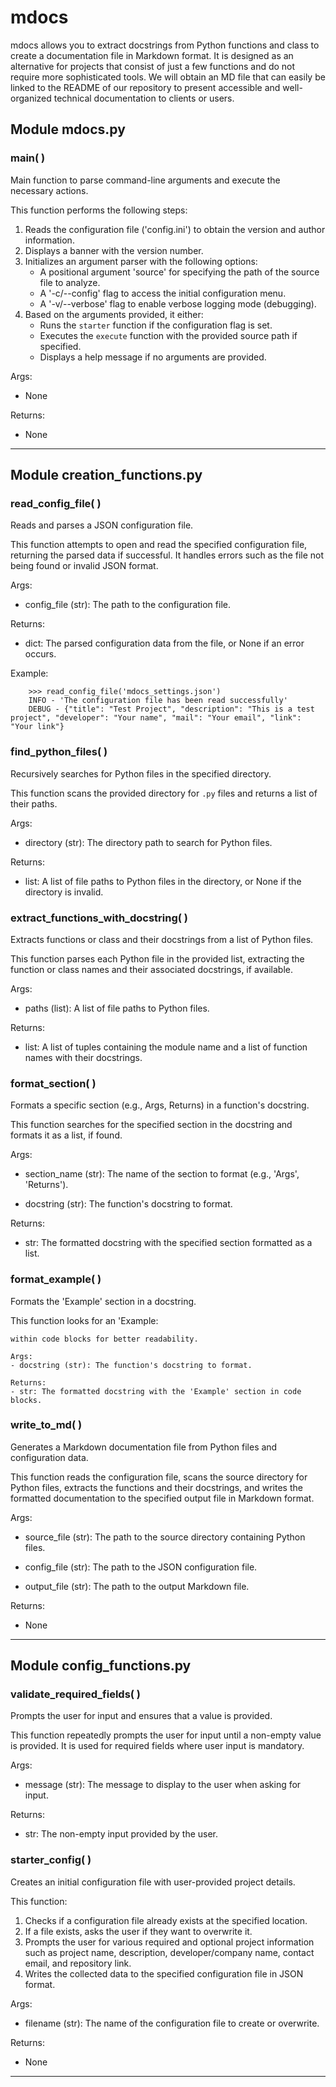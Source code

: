 # mdocs
mdocs allows you to extract docstrings from Python functions and class to create a documentation file in Markdown format. It is designed as an alternative for projects that consist of just a few functions and do not require more sophisticated tools. We will obtain an MD file that can easily be linked to the README of our repository to present accessible and well-organized technical documentation to clients or users.

## Module mdocs.py
### main( )

Main function to parse command-line arguments and execute the necessary actions.

This function performs the following steps:
1. Reads the configuration file ('config.ini') to obtain the version and author information.
2. Displays a banner with the version number.
3. Initializes an argument parser with the following options:
    - A positional argument 'source' for specifying the path of the source file to analyze.
    - A '-c/--config' flag to access the initial configuration menu.
    - A '-v/--verbose' flag to enable verbose logging mode (debugging).
4. Based on the arguments provided, it either:
    - Runs the `starter` function if the configuration flag is set.
    - Executes the `execute` function with the provided source path if specified.
    - Displays a help message if no arguments are provided.

Args:
- None

Returns:
- None



---

## Module creation_functions.py
### read_config_file( )

Reads and parses a JSON configuration file.

This function attempts to open and read the specified configuration file, 
returning the parsed data if successful. It handles errors such as the file 
not being found or invalid JSON format.

Args:
- config_file (str): The path to the configuration file.

Returns:
- dict: The parsed configuration data from the file, or None if an error occurs.

Example:
```
    >>> read_config_file('mdocs_settings.json')
    INFO - 'The configuration file has been read successfully'
    DEBUG - {"title": "Test Project", "description": "This is a test project", "developer": "Your name", "mail": "Your email", "link": "Your link"}
```


### find_python_files( )

Recursively searches for Python files in the specified directory.

This function scans the provided directory for `.py` files and returns
a list of their paths.

Args:
- directory (str): The directory path to search for Python files.

Returns:
- list: A list of file paths to Python files in the directory, or None if the directory is invalid.



### extract_functions_with_docstring( )

Extracts functions or class and their docstrings from a list of Python files.

This function parses each Python file in the provided list, extracting the 
function or class names and their associated docstrings, if available.

Args:
- paths (list): A list of file paths to Python files.

Returns:
- list: A list of tuples containing the module name and a list of function names with their docstrings.



### format_section( )

Formats a specific section (e.g., Args, Returns) in a function's docstring.

This function searches for the specified section in the docstring and formats it 
as a list, if found.

Args:
- section_name (str): The name of the section to format (e.g., 'Args', 'Returns').


- docstring (str): The function's docstring to format.

Returns:
- str: The formatted docstring with the specified section formatted as a list.



### format_example( )

Formats the 'Example' section in a docstring.

This function looks for an 'Example:
```' section in the docstring and formats it
within code blocks for better readability.

Args:
- docstring (str): The function's docstring to format.

Returns:
- str: The formatted docstring with the 'Example' section in code blocks.

```


### write_to_md( )

Generates a Markdown documentation file from Python files and configuration data.

This function reads the configuration file, scans the source directory for Python 
files, extracts the functions and their docstrings, and writes the formatted 
documentation to the specified output file in Markdown format.

Args:
- source_file (str): The path to the source directory containing Python files.


- config_file (str): The path to the JSON configuration file.


- output_file (str): The path to the output Markdown file.

Returns:
- None



---

## Module config_functions.py
### validate_required_fields( )

Prompts the user for input and ensures that a value is provided.

This function repeatedly prompts the user for input until a non-empty
value is provided. It is used for required fields where user input is mandatory.

Args:
- message (str): The message to display to the user when asking for input.

Returns:
- str: The non-empty input provided by the user.



### starter_config( )

Creates an initial configuration file with user-provided project details.

This function:
1. Checks if a configuration file already exists at the specified location.
2. If a file exists, asks the user if they want to overwrite it.
3. Prompts the user for various required and optional project information such as project name, description, developer/company name, contact email, and repository link.
4. Writes the collected data to the specified configuration file in JSON format.

Args:
- filename (str): The name of the configuration file to create or overwrite.

Returns:
- None



---

